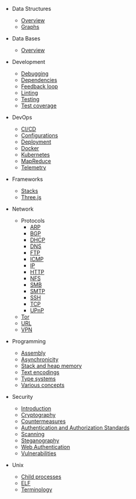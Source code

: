- Data Structures

  - [Overview](/data_structures/overview)
  - [Graphs](/data_structures/graphs)

- Data Bases

  - [Overview](/data_bases/overview)

- Development

  - [Debugging](/testing/debugging)
  - [Dependencies](/testing/dependencies)
  - [Feedback loop](/testing/feedback_loop)
  - [Linting](/testing/linting)
  - [Testing](/testing/overview)
  - [Test coverage](/testing/coverage)

- DevOps

  - [CI/CD](/devops/ci_cd)
  - [Configurations](/devops/configs)
  - [Deployment](/devops/deployment)
  - [Docker](/devops/docker)
  - [Kubernetes](/devops/kubernetes/README)
  - [MapReduce](/devops/map_reduce)
  - [Telemetry](/devops/telemetry)

- Frameworks

  - [Stacks](/frameworks/stacks)
  - [Three.js](/frameworks/threejs)

- Network

  - Protocols
    - [ARP](/network/protocols/arp)
    - [BGP](/network/protocols/bgp)
    - [DHCP](/network/protocols/dhcp)
    - [DNS](/network/protocols/dns)
    - [FTP](/network/protocols/ftp)
    - [ICMP](/network/protocols/icmp)
    - [IP](/network/protocols/ip)
    - [HTTP](/network/protocols/http/README)
    - [NFS](/network/protocols/nfs)
    - [SMB](/network/protocols/smb)
    - [SMTP](/network/protocols/smtp)
    - [SSH](/network/protocols/ssh)
    - [TCP](/network/protocols/tcp.md)
    - [UPnP](/network/protocols/upnp.md)
  - [Tor](/network/tor)
  - [URL](/network/url)
  - [VPN](/network/vpn)

- Programming

  - [Assembly](/programming/assembly)
  - [Asynchronicity](/programming/asynchronicity)
  - [Stack and heap memory](/programming/stack_and_heap_memory)
  - [Text encodings](/programming/text_encoding)
  - [Type systems](/programming/typing)
  - [Various concepts](/programming/concepts)

- Security

  - [Introduction](/security)
  - [Cryptography](/security/cryptography/README)
  - [Countermeasures](/security/countermeasures)
  - [Authentication and Authorization Standards](/security/auth_protocols)
  - [Scanning](/security/scanning)
  - [Steganography](/security/steganography)
  - [Web Authentication](/security/web_authentication)
  - [Vulnerabilities](/security/vulnerabilities/README)

- Unix

  - [Child processes](/unix/child_processes)
  - [ELF](/unix/elf)
  - [Terminology](/unix/terminology)
